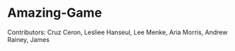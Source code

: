 # Amazing-Game

Contributors: 
Cruz Ceron, Lesliee
Hanseul, Lee
Menke, Aria
Morris, Andrew
Rainey, James

